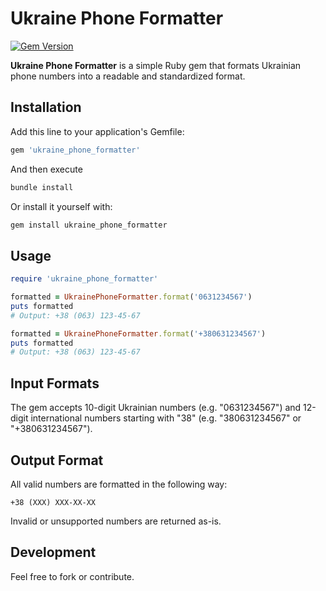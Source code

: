 # Ukraine Phone Formatter

[![Gem Version](https://badge.fury.io/rb/ukraine_phone_formatter.svg)](https://rubygems.org/gems/ukraine_phone_formatter)

**Ukraine Phone Formatter** is a simple Ruby gem that formats Ukrainian phone numbers into a readable and standardized format.

## Installation

Add this line to your application's Gemfile:

```ruby
gem 'ukraine_phone_formatter'
```
And then execute
```bash
bundle install
```
Or install it yourself with:
```bash
gem install ukraine_phone_formatter
```

## Usage

```ruby
require 'ukraine_phone_formatter'

formatted = UkrainePhoneFormatter.format('0631234567')
puts formatted
# Output: +38 (063) 123-45-67

formatted = UkrainePhoneFormatter.format('+380631234567')
puts formatted
# Output: +38 (063) 123-45-67
```

## Input Formats
The gem accepts 10-digit Ukrainian numbers (e.g. "0631234567") and 12-digit international numbers starting with "38" (e.g. "380631234567" or "+380631234567").

## Output Format
All valid numbers are formatted in the following way:
```
+38 (XXX) XXX-XX-XX
```
Invalid or unsupported numbers are returned as-is.

## Development
Feel free to fork or contribute.
